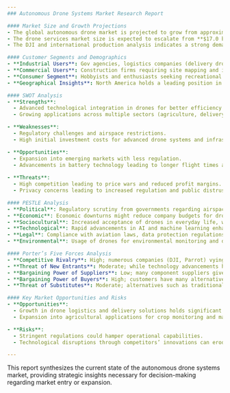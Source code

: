```yaml
---
### Autonomous Drone Systems Market Research Report

#### Market Size and Growth Projections
- The global autonomous drone market is projected to grow from approximately **$15.6 billion** in 2023 to **$108.1 billion** by 2032, translating to a Compound Annual Growth Rate (CAGR) of **19%**.
- The drone services market size is expected to escalate from **$17.0 billion** in 2023 to **$57.8 billion** by 2028, with a CAGR of **27.7%**.
- The DJI and international production analysis indicates a strong demand in logistics, agriculture, and surveillance sectors.

#### Customer Segments and Demographics
- **Industrial Users**: Gov agencies, logistics companies (delivery drones), and agricultural operations.
- **Commercial Users**: Construction firms requiring site mapping and inspection, media companies for aerial photography.
- **Consumer Segment**: Hobbyists and enthusiasts seeking recreational drones, estimated growth in the consumer drone segment at a CAGR of **13.15%**.
- **Geographical Insights**: North America holds a leading position in the market due to the increasing adoption of drone technology.

#### SWOT Analysis
- **Strengths**:
  - Advanced technological integration in drones for better efficiency and automation.
  - Growing applications across multiple sectors (agriculture, delivery, etc.).

- **Weaknesses**:
  - Regulatory challenges and airspace restrictions.
  - High initial investment costs for advanced drone systems and infrastructure.

- **Opportunities**:
  - Expansion into emerging markets with less regulation.
  - Advancements in battery technology leading to longer flight times and payloads.
  
- **Threats**:
  - High competition leading to price wars and reduced profit margins.
  - Privacy concerns leading to increased regulation and public distrust.

#### PESTLE Analysis
- **Political**: Regulatory scrutiny from governments regarding airspace control and privacy laws.
- **Economic**: Economic downturns might reduce company budgets for drone acquisitions; however, overall growth trends in automation.
- **Sociocultural**: Increased acceptance of drones in everyday life, weighed against privacy and security concerns. 
- **Technological**: Rapid advancements in AI and machine learning enhancing drone capabilities.
- **Legal**: Compliance with aviation laws, data protection regulations, and safety mandates.
- **Environmental**: Usage of drones for environmental monitoring and disaster management, supporting sustainability goals.

#### Porter’s Five Forces Analysis
- **Competitive Rivalry**: High; numerous companies (DJI, Parrot) vying for market share.
- **Threat of New Entrants**: Moderate; while technology advancements have lowered barriers, significant capital investment is still required.
- **Bargaining Power of Suppliers**: Low; many component suppliers give companies options.
- **Bargaining Power of Buyers**: High; customers have many alternatives and are sensitive to pricing.
- **Threat of Substitutes**: Moderate; alternatives such as traditional surveillance and logistics routes exist but lack the flexibility and efficiency of drones.

#### Key Market Opportunities and Risks
- **Opportunities**:
  - Growth in drone logistics and delivery solutions holds significant market potential.
  - Expansion into agricultural applications for crop monitoring and management.

- **Risks**:
  - Stringent regulations could hamper operational capabilities.
  - Technological disruptions through competitors’ innovations can erode market position.

---
```


This report synthesizes the current state of the autonomous drone systems market, providing strategic insights necessary for decision-making regarding market entry or expansion.